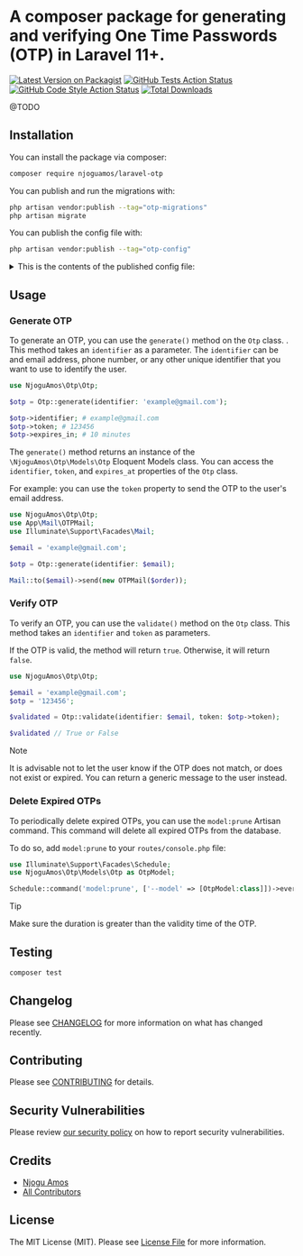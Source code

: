 # A composer package for generating and verifying One Time Passwords (OTP) in Laravel 11+.

[![Latest Version on Packagist](https://img.shields.io/packagist/v/njoguamos/laravel-otp.svg?style=flat-square)](https://packagist.org/packages/njoguamos/laravel-otp)
[![GitHub Tests Action Status](https://img.shields.io/github/actions/workflow/status/njoguamos/laravel-otp/run-tests.yml?branch=main&label=tests&style=flat-square)](https://github.com/njoguamos/laravel-otp/actions?query=workflow%3Arun-tests+branch%3Amain)
[![GitHub Code Style Action Status](https://img.shields.io/github/actions/workflow/status/njoguamos/laravel-otp/fix-php-code-style-issues.yml?branch=main&label=code%20style&style=flat-square)](https://github.com/njoguamos/laravel-otp/actions?query=workflow%3A"Fix+PHP+code+style+issues"+branch%3Amain)
[![Total Downloads](https://img.shields.io/packagist/dt/njoguamos/laravel-otp.svg?style=flat-square)](https://packagist.org/packages/njoguamos/laravel-otp)

@TODO

## Installation

You can install the package via composer:

```bash
composer require njoguamos/laravel-otp
```

You can publish and run the migrations with:

```bash
php artisan vendor:publish --tag="otp-migrations"
php artisan migrate
```

You can publish the config file with:

```bash
php artisan vendor:publish --tag="otp-config"
```

<details>

<summary>This is the contents of the published config file:</summary>

```php
return [

    /*
    |--------------------------------------------------------------------------
    |  OTP Length
    |--------------------------------------------------------------------------
    |
    | This is the length of the generated OTP token. By default it is set to
    | 6 digits. The length of the OTP must be at least 4 digits to ensure
    | that the OTP is not easily guessable
    |
    */

    'length' => env(key: 'OPT_LENGTH', default: 6),

    /*
    |--------------------------------------------------------------------------
    | OTP Validity time by minutes
    |--------------------------------------------------------------------------
    |
    | This is the validity time of the generated OTP token. By default it is
    | set to 10 minutes. This means that the OTP will be valid for 10 minutes
    | after it is generated. You can change this value to suit your needs.
    |
    */

    'validity' => env(key: 'OTP_VALIDITY', default: 10),

    /*
    |--------------------------------------------------------------------------
    | Digits Only
    |-------------------------------------------------------------------------
    |
    | When set to true, the generated OTP will only contain digits. When set
    | to false, the generated OTP will contain both digits and alphanumeric
    | characters which makes it more difficult to guess the OTP.
    |
    */

    'digits_only' => env(key: 'OTP_DIGITS_ONLY', default: true),
];

```
</details>

## Usage

### Generate OTP

To generate an OTP, you can use the `generate()` method on the `Otp` class. . This method takes an `identifier` as a parameter. The `identifier` can be and email address, phone number, or any other unique identifier that you want to use to identify the user.

```php
use NjoguAmos\Otp\Otp;

$otp = Otp::generate(identifier: 'example@gmail.com');

$otp->identifier; # example@gmail.com
$otp->token; # 123456
$otp->expires_in; # 10 minutes
```

The `generate()` method returns an instance of the `\NjoguAmos\Otp\Models\Otp` Eloquent Models class. You can access the `identifier`, `token`, and `expires_at` properties of the `Otp` class. 

For example: you can use the `token` property to send the OTP to the user's email address.

```php
use NjoguAmos\Otp\Otp;
use App\Mail\OTPMail;
use Illuminate\Support\Facades\Mail;

$email = 'example@gmail.com';

$otp = Otp::generate(identifier: $email);

Mail::to($email)->send(new OTPMail($order));
```


### Verify OTP

To verify an OTP, you can use the `validate()` method on the `Otp` class. This method takes an `identifier` and `token` as parameters. 

If the OTP is valid, the method will return `true`. Otherwise, it will return `false`.

```php
use NjoguAmos\Otp\Otp;

$email = 'example@gmail.com';
$otp = '123456';

$validated = Otp::validate(identifier: $email, token: $otp->token);

$validated // True or False
```

> [!NOTE]
> It is advisable not to let the user know if the OTP does not match, or does not exist or expired. 
> You can return a generic message to the user instead.

### Delete Expired OTPs

To periodically delete expired OTPs, you can use the `model:prune` Artisan command. This command will delete all expired OTPs from the database.

To do so, add `model:prune` to your `routes/console.php` file:

```php
use Illuminate\Support\Facades\Schedule;
use NjoguAmos\Otp\Models\Otp as OtpModel;

Schedule::command('model:prune', ['--model' => [OtpModel:class]])->everyFiveMinutes();

````
> [!TIP]
> Make sure the duration is greater than the validity time of the OTP.

## Testing

```bash
composer test
```

## Changelog

Please see [CHANGELOG](CHANGELOG.md) for more information on what has changed recently.

## Contributing

Please see [CONTRIBUTING](CONTRIBUTING.md) for details.

## Security Vulnerabilities

Please review [our security policy](../../security/policy) on how to report security vulnerabilities.

## Credits

- [Njogu Amos](https://github.com/njoguamos)
- [All Contributors](../../contributors)

## License

The MIT License (MIT). Please see [License File](LICENSE.md) for more information.

